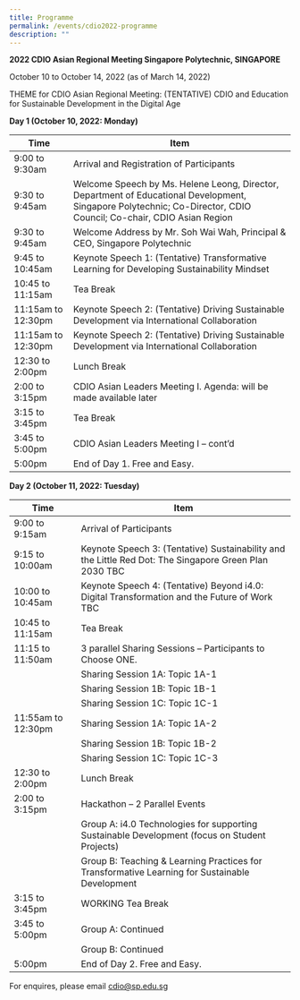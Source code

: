 ```yaml
---
title: Programme
permalink: /events/cdio2022-programme
description: ""
---
```

**2022 CDIO Asian Regional Meeting 
Singapore Polytechnic, SINGAPORE**

October 10 to October 14, 2022 (as of March 14, 2022)
	
THEME for CDIO Asian Regional Meeting:  (TENTATIVE)
CDIO and Education for Sustainable Development in the Digital Age

**Day 1 (October 10, 2022: Monday)**



| Time | Item |
| -------- | -------- |
| 9:00 to 9:30am     | Arrival and Registration of Participants    |
| 9:30 to 9:45am     | Welcome Speech by Ms. Helene Leong, Director, Department of Educational Development, Singapore Polytechnic; Co-Director, CDIO Council; Co-chair, CDIO Asian Region  |
| 9:30 to 9:45am     | Welcome Address by Mr. Soh Wai Wah, Principal & CEO, Singapore Polytechnic |
| 9:45 to 10:45am     | Keynote Speech 1: (Tentative) Transformative Learning for Developing Sustainability Mindset |
| 10:45 to 11:15am     | Tea Break |
| 11:15am to 12:30pm     | Keynote Speech 2: (Tentative) Driving Sustainable Development via International Collaboration |
| 11:15am to 12:30pm     | Keynote Speech 2: (Tentative) Driving Sustainable Development via International Collaboration |
| 12:30 to 2:00pm     | Lunch Break |
| 2:00 to 3:15pm     | CDIO Asian Leaders Meeting I. Agenda: will be made available later |
| 3:15 to 3:45pm     | Tea Break |
| 3:45 to 5:00pm     | CDIO Asian Leaders Meeting I – cont’d |
| 5:00pm     | End of Day 1. Free and Easy. |

**Day 2 (October 11, 2022: Tuesday)**

| Time | Item |
| -------- | -------- |
| 9:00 to 9:15am     | Arrival of Participants    |
| 9:15 to 10:00am     | Keynote Speech 3:  (Tentative) Sustainability and the Little Red Dot:  The Singapore Green Plan 2030 TBC    |
| 10:00 to 10:45am     | Keynote Speech 4:  (Tentative) Beyond i4.0: Digital Transformation and the Future of Work TBC    |
| 10:45 to 11:15am     | Tea Break |
| 11:15 to 11:50am     | 3 parallel Sharing Sessions – Participants to Choose ONE.  |
|      | Sharing Session 1A: Topic 1A-1  |
|      | Sharing Session 1B: Topic 1B-1  |
|      | Sharing Session 1C: Topic 1C-1  |
| 11:55am to 12:30pm     | Sharing Session 1A: Topic 1A-2   |
|      | Sharing Session 1B: Topic 1B-2  |
|      | Sharing Session 1C: Topic 1C-3  |
| 12:30 to 2:00pm     | Lunch Break |
| 2:00 to 3:15pm     | Hackathon – 2 Parallel Events |
|      | Group A: i4.0 Technologies for supporting Sustainable Development (focus on Student Projects) |
|      | Group B: Teaching & Learning Practices for Transformative Learning for Sustainable Development |
| 3:15 to 3:45pm     | WORKING Tea Break |
| 3:45 to 5:00pm     | Group A: Continued |
|      | Group B: Continued |
| 5:00pm     | End of Day 2. Free and Easy. |








For enquires, please email cdio@sp.edu.sg